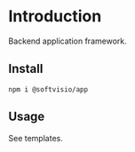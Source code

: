 # Introduction

Backend application framework.

## Install

```shell
npm i @softvisio/app
```

## Usage

See templates.
